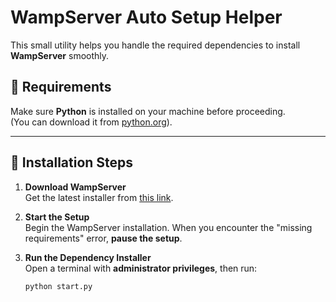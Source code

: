 # WampServer Auto Setup Helper

This small utility helps you handle the required dependencies to install **WampServer** smoothly.

## 📌 Requirements

Make sure **Python** is installed on your machine before proceeding.  
(You can download it from [python.org](https://www.python.org/downloads/)).

---

## 🚀 Installation Steps

1. **Download WampServer**  
   Get the latest installer from [this link](https://sourceforge.net/projects/wampserver/files/latest/download).

2. **Start the Setup**  
   Begin the WampServer installation. When you encounter the "missing requirements" error, **pause the setup**.

3. **Run the Dependency Installer**  
   Open a terminal with **administrator privileges**, then run:

   ```bash
   python start.py

